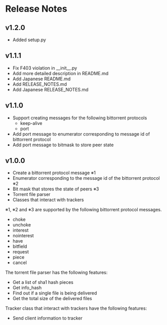 # Release Notes

## v1.2.0

* Added setup.py

## v1.1.1

* Fix F403 violation in \_\_init\_\_.py
* Add more detailed description in README.md
* Add Japanese README.md
* Add RELEASE_NOTES.md
* Add Japanese RELEASE_NOTES.md

## v1.1.0

* Support creating messages for the following bittorrent protocols
	* keep-alive
	* port
* Add port message to enumerator corresponding to message id of bittorrent protocol
* Add port message to bitmask to store peer state

## v1.0.0

* Create a bittorrent protocol message  ※1
* Enumerator corresponding to the message id of the bittorrent protocol  ※2
* Bit mask that stores the state of peers  ※3
* Torrent file parser
* Classes that interact with trackers

※1, ※2 and ※3 are supported by the following bittorrent protocol messages.

* choke
* unchoke
* interest
* nointerest
* have
* bitfield
* request
* piece
* cancel

The torrent file parser has the following features:

* Get a list of sha1 hash pieces
* Get info_hash
* Find out if a single file is being delivered
* Get the total size of the delivered files

Tracker class that interact with trackers have the following features:

* Send client information to tracker
